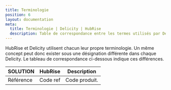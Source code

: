 ```yaml
---
title: Terminologie
position: 6
layout: documentation
meta:
  title: Terminologie | Delicity | HubRise
  description: Table de correspondance entre les termes utilisés par Delicity et ceux utilisés par HubRise.
---
```


HubRise et Delicity utilisent chacun leur propre terminologie. Un même concept peut donc exister sous une désignation différente dans chaque Delicity. Le tableau de correspondance ci-dessous indique ces différences.

| SOLUTION  | HubRise  | Description   |
| --------- | -------- | ------------- |
| Référence | Code ref | Code produit. |
